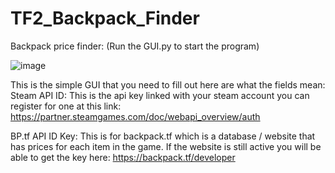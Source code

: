 # TF2_Backpack_Finder
Backpack price finder: (Run the GUI.py to start the program)

![image](https://user-images.githubusercontent.com/63463905/136314401-80c128a1-f130-4016-a455-b2bea077a6db.png)

This is the simple GUI that you need to fill out here are what the fields mean:
Steam API ID: This is the api key linked with your steam account you can register for one at this link:
https://partner.steamgames.com/doc/webapi_overview/auth

BP.tf API ID Key: This is for backpack.tf which is a database / website that has prices for each item in the game.
If the website is still active you will be able to get the key here: https://backpack.tf/developer
